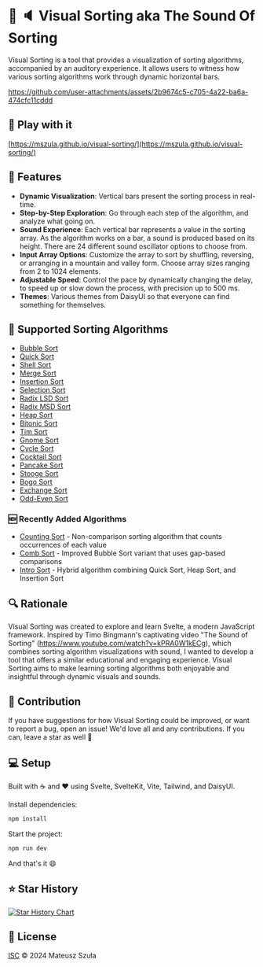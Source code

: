 # 🔮 🔈 Visual Sorting aka The Sound Of Sorting

Visual Sorting is a tool that provides a visualization of sorting algorithms, accompanied by an auditory experience. It allows users to witness how various sorting algorithms work through dynamic horizontal bars.

https://github.com/user-attachments/assets/2b9674c5-c705-4a22-ba6a-474cfc11cddd

## 🚀 Play with it

[https://mszula.github.io/visual-sorting/](https://mszula.github.io/visual-sorting/)

## 🌟 Features

- **Dynamic Visualization**: Vertical bars present the sorting process in real-time.
- **Step-by-Step Exploration**: Go through each step of the algorithm, and analyze what going on.
- **Sound Experience**: Each vertical bar represents a value in the sorting array. As the algorithm works on a bar, a sound is produced based on its height. There are 24 different sound oscillator options to choose from.
- **Input Array Options**: Customize the array to sort by shuffling, reversing, or arranging in a mountain and valley form. Choose array sizes ranging from 2 to 1024 elements.
- **Adjustable Speed**: Control the pace by dynamically changing the delay, to speed up or slow down the process, with precision up to 500 ms.
- **Themes**: Various themes from DaisyUI so that everyone can find something for themselves.

## 🤖 Supported Sorting Algorithms

- [Bubble Sort](https://en.wikipedia.org/wiki/Bubble_sort)
- [Quick Sort](https://en.wikipedia.org/wiki/Quicksort)
- [Shell Sort](https://en.wikipedia.org/wiki/Shellsort)
- [Merge Sort](https://en.wikipedia.org/wiki/Merge_sort)
- [Insertion Sort](https://en.wikipedia.org/wiki/Insertion_sort)
- [Selection Sort](https://en.wikipedia.org/wiki/Selection_sort)
- [Radix LSD Sort](https://en.wikipedia.org/wiki/Radix_sort#Least_significant_digit_radix_sorts)
- [Radix MSD Sort](https://en.wikipedia.org/wiki/Radix_sort#Most_significant_digit_radix_sorts)
- [Heap Sort](https://en.wikipedia.org/wiki/Heapsort)
- [Bitonic Sort](https://en.wikipedia.org/wiki/Bitonic_sorter)
- [Tim Sort](https://en.wikipedia.org/wiki/Timsort)
- [Gnome Sort](https://en.wikipedia.org/wiki/Gnome_sort)
- [Cycle Sort](https://en.wikipedia.org/wiki/Cycle_sort)
- [Cocktail Sort](https://en.wikipedia.org/wiki/Cocktail_shaker_sort)
- [Pancake Sort](https://en.wikipedia.org/wiki/Pancake_sorting)
- [Stooge Sort](https://en.wikipedia.org/wiki/Stooge_sort)
- [Bogo Sort](https://en.wikipedia.org/wiki/Bogosort)
- [Exchange Sort](https://en.wikipedia.org/wiki/Sorting_algorithm#Exchange_sort)
- [Odd-Even Sort](https://en.wikipedia.org/wiki/Odd%E2%80%93even_sort)

### 🆕 Recently Added Algorithms

- [Counting Sort](https://en.wikipedia.org/wiki/Counting_sort) - Non-comparison sorting algorithm that counts occurrences of each value
- [Comb Sort](https://en.wikipedia.org/wiki/Comb_sort) - Improved Bubble Sort variant that uses gap-based comparisons
- [Intro Sort](https://en.wikipedia.org/wiki/Introsort) - Hybrid algorithm combining Quick Sort, Heap Sort, and Insertion Sort

## 🔍 Rationale

Visual Sorting was created to explore and learn Svelte, a modern JavaScript framework. Inspired by Timo Bingmann's captivating video "The Sound of Sorting" (https://www.youtube.com/watch?v=kPRA0W1kECg), which combines sorting algorithm visualizations with sound, I wanted to develop a tool that offers a similar educational and engaging experience. Visual Sorting aims to make learning sorting algorithms both enjoyable and insightful through dynamic visuals and sounds.

## 🙌 Contribution

If you have suggestions for how Visual Sorting could be improved, or want to report a bug, open an issue! We'd love all and any contributions. If you can, leave a star as well 🌟

## 💻 Setup

Built with ☕️ and ❤️ using Svelte, SvelteKit, Vite, Tailwind, and DaisyUI.

Install dependencies:

```bash
npm install
```

Start the project:

```bash
npm run dev
```

And that's it 😄

## ⭐ Star History

[![Star History Chart](https://api.star-history.com/svg?repos=mszula/visual-sorting&type=Date)](https://star-history.com/#mszula/visual-sorting&Date)

## 📄 License

[ISC](https://github.com/mszula/visual-sorting/blob/main/LICENSE) © 2024 Mateusz Szuła
